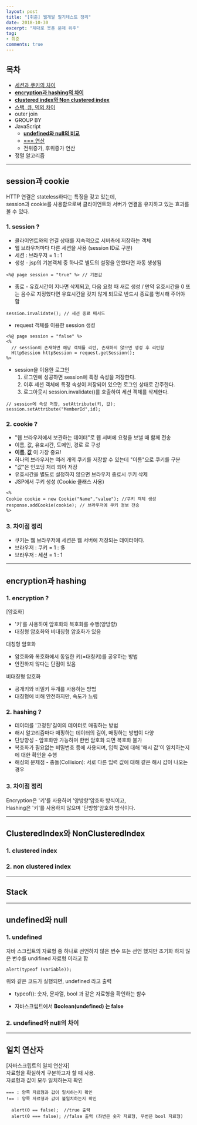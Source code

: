 ```yaml
---
layout: post
title: "[취준] 웹개발 필기테스트 정리"
date: 2018-10-30
excerpt: "제대로 못푼 문제 위주"
tag:
- 취준
comments: true
---
```


## 목차

* [세션과 쿠키의 차이](#session과-cookie)
* [__encryption과 hashing의 차이__](#encryption과-hashing)
* [__clustered index와 Non clustered index__](#clusteredindex와-nonclusteredindex)
* [스택, 큐, 덱의 차이](#stack)
* outer join
* GROUP BY
* JavaScript
  - [__undefined와 null의 비교__](#undefined와-null)
  - [=== 연산](#일치-연산자)
  - 전위증가, 후위증가 연산
* 정렬 알고리즘

- - -

## session과 cookie
HTTP 연결은 stateless하다는 특징을 갖고 있는데,  
session과 cookie를 사용함으로써 클라이언트와 서버가 연결을 유지하고 있는 효과를 볼 수 있다.  

### 1. session ?
- <hlr>클라이언트와의 연결 상태를 지속적으로 서버측에 저장하는 객체</hlr>
- 웹 브라우저마다 다른 세션을 사용 (session ID로 구분)
- 세션 : 브라우저 = 1 : 1
- 생성 - jsp의 기본객체 중 하나로 별도의 설정을 안했다면 자동 생성됨
~~~
<%@ page session = "true" %> // 기본값
~~~

- 종료 - 유효시간이 지나면 삭제되고, 다음 요청 때 새로 생성 / 만약 유효시간을 0 또는 음수로 지정했다면 유효시간을 갖지 않게 되므로 반드시 종료를 명시해 주어야 함
~~~
session.invalidate(); // 세션 종료 메서드
~~~

- request 객체를 이용한 session 생성
~~~
<%@ page session = "false" %>
<%
  // session이 존재하면 해당 객체를 리턴, 존재하지 않으면 생성 후 리턴함
  HttpSession httpSession = request.getSession();
%>
~~~

- session을 이용한 로그인
  1. 로그인에 성공하면 session에 특정 속성을 저장한다.
  2. 이후 세션 객체에 특정 속성이 저장되어 있으면 로그인 상태로 간주한다.
  3. 로그아웃시 session.invalidate()를 호출하여 세션 객체를 삭제한다.
~~~
// session에 속성 저장, setAttribute(키, 값);
session.setAttribute("MemberId",id);
~~~


### 2. cookie ?
- <hlr> "웹 브라우저에서 보관하는 데이터"로 웹 서버에 요청을 보낼 때 함께 전송</hlr>
- 이름, 값, 유효시간, 도메인, 경로 로 구성
- __이름, 값__ 이 가장 중요!
- 하나의 브라우저는 여러 개의 쿠키를 저장할 수 있는데 "이름"으로 쿠키를 구분
- "값"은 인코딩 처리 되어 저장
- 유효시간을 별도로 설정하지 않으면 브라우저 종료시 쿠키 삭제
- JSP에서 쿠키 생성 (Cookie 클래스 사용)
~~~
<%
Cookie cookie = new Cookie("Name","value"); //쿠키 객체 생성
response.addCookie(cookie); // 브라우저에 쿠키 정보 전송
%>
~~~

### 3. 차이점 정리
- <hlr>쿠키는 웹 브라우저에 세션은 웹 서버에 저장되는 데이터이다.</hlr>
- 브라우저 : 쿠키 = 1 : 多
- 브라우저 : 세션 = 1 : 1

- - -

## encryption과 hashing

### 1. encryption ?
[암호화]  
- <hlr>'키'를 사용하여 암호화와 복호화를 수행(양방향)</hlr>
- 대칭형 암호화와 비대칭형 암호화가 있음

대칭형 암호화  
- 암호화와 복호화에서 동일한 키(=대칭키)를 공유하는 방법
- 안전하지 않다는 단점이 있음

비대칭형 암호화  
- 공개키와 비밀키 두개를 사용하는 방법
- 대칭형에 비해 안전하지만, 속도가 느림


### 2. hashing ?
- 데이터를 '고정된'길이의 데이터로 매핑하는 방법
- 해시 알고리즘마다 매핑하는 데이터의 길이, 매핑하는 방법이 다양
- <hlr>단방향성 -  암호화만 가능하며 한번 암호화 되면 복호화 불가</hlr>
- 복호화가 필요없는 비밀번호 등에 사용되며, 입력 값에 대해 '해시 값'이 일치하는지에 대한 확인을 수행
- 해싱의 문제점 - 충돌(Collision): 서로 다른 입력 값에 대해 같은 해시 값이 나오는 경우


### 3. 차이점 정리
Encryption은 '키'를 사용하며 '양방향'암호화 방식이고,  
Hashing은 '키'를 사용하지 않으며 '단방향'암호화 방식이다.

- - -

## ClusteredIndex와 NonClusteredIndex

### 1. clustered index

### 2. non clustered index
- - -

## Stack

- - -
## undefined와 null
### 1. undefined
자바 스크립트의 자료형 중 하나로 <hly>선언하지 않은 변수</hly> 또는 <hly>선언 했지만 초기화 하지 않은 변수</hly>를 undifined 자료형 이라고 함  
~~~
alert(typeof (variable));
~~~
위와 같은 코드가 실행되면, undefined 라고 출력
* typeof(): 숫자, 문자열, bool 과 같은 자료형을 확인하는 함수  

- 자바스크립트에서 __Boolean(undefined) 는 false__

### 2. undefined와 null의 차이
- - -
## 일치 연산자
[자바스크립트의 일치 연산자]  
자료형을 확실하게 구분하고자 할 때 사용.  
<hlr>자료형과 값이 모두 일치하는지 확인</hlr>
~~~
=== : 양쪽 자료형과 값이 일치하는지 확인
!== : 양쪽 자료형과 값이 불일치하는지 확인
~~~

~~~
  alert(0 == false);  //true 출력
  alert(0 === false); //false 출력 (좌변은 숫자 자료형, 우변은 bool 자료형)
~~~
